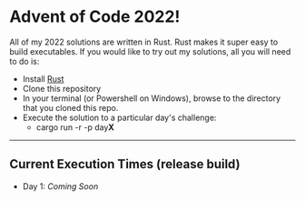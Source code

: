 # Advent of Code 2022!

All of my 2022 solutions are written in Rust. Rust makes it super easy to build executables. If you would like to try out my solutions, all you will need to do is:
 - Install [Rust](https://www.rust-lang.org/tools/install)
 - Clone this repository
 - In your terminal (or Powershell on Windows), browse to the directory that you cloned this repo.
 - Execute the solution to a particular day's challenge: 
   - cargo run -r -p day**X**

---

## Current Execution Times (release build)
- Day 1: _Coming Soon_
